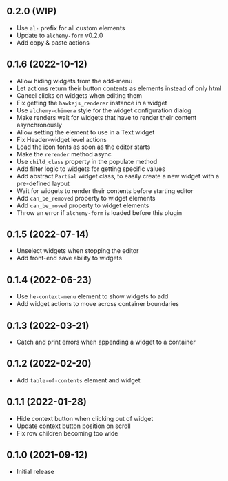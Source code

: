 ## 0.2.0 (WIP)

* Use `al-` prefix for all custom elements
* Update to `alchemy-form` v0.2.0
* Add copy & paste actions

## 0.1.6 (2022-10-12)

* Allow hiding widgets from the add-menu
* Let actions return their button contents as elements instead of only html
* Cancel clicks on widgets when editing them
* Fix getting the `hawkejs_renderer` instance in a widget
* Use `alchemy-chimera` style for the widget configuration dialog
* Make renders wait for widgets that have to render their content asynchronously
* Allow setting the element to use in a Text widget
* Fix Header-widget level actions
* Load the icon fonts as soon as the editor starts
* Make the `rerender` method async
* Use `child_class` property in the populate method
* Add filter logic to widgets for getting specific values
* Add abstract `Partial` widget class, to easily create a new widget with a pre-defined layout
* Wait for widgets to render their contents before starting editor
* Add `can_be_removed` property to widget elements
* Add `can_be_moved` property to widget elements
* Throw an error if `alchemy-form` is loaded before this plugin

## 0.1.5 (2022-07-14)

* Unselect widgets when stopping the editor
* Add front-end save ability to widgets

## 0.1.4 (2022-06-23)

* Use `he-context-menu` element to show widgets to add
* Add widget actions to move across container boundaries

## 0.1.3 (2022-03-21)

* Catch and print errors when appending a widget to a container

## 0.1.2 (2022-02-20)

* Add `table-of-contents` element and widget

## 0.1.1 (2022-01-28)

* Hide context button when clicking out of widget
* Update context button position on scroll
* Fix row children becoming too wide

## 0.1.0 (2021-09-12)

* Initial release